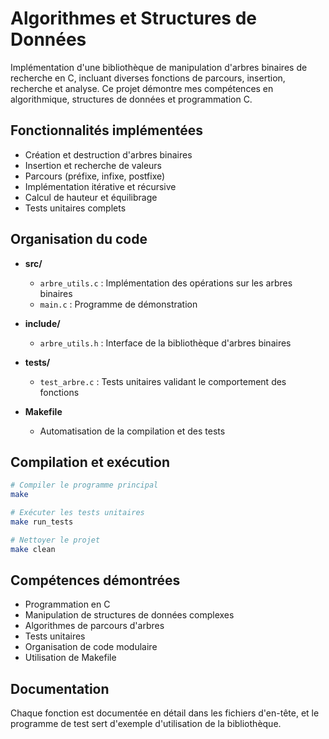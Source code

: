 # Algorithmes et Structures de Données

Implémentation d'une bibliothèque de manipulation d'arbres binaires de recherche en C, incluant diverses fonctions de parcours, insertion, recherche et analyse. Ce projet démontre mes compétences en algorithmique, structures de données et programmation C.

## Fonctionnalités implémentées

- Création et destruction d'arbres binaires
- Insertion et recherche de valeurs
- Parcours (préfixe, infixe, postfixe)
- Implémentation itérative et récursive
- Calcul de hauteur et équilibrage
- Tests unitaires complets

## Organisation du code

- **src/**  
  - `arbre_utils.c` : Implémentation des opérations sur les arbres binaires
  - `main.c` : Programme de démonstration  

- **include/**  
  - `arbre_utils.h` : Interface de la bibliothèque d'arbres binaires

- **tests/**  
  - `test_arbre.c` : Tests unitaires validant le comportement des fonctions

- **Makefile**  
  - Automatisation de la compilation et des tests

## Compilation et exécution

```bash
# Compiler le programme principal
make

# Exécuter les tests unitaires
make run_tests

# Nettoyer le projet
make clean
```

## Compétences démontrées

- Programmation en C
- Manipulation de structures de données complexes
- Algorithmes de parcours d'arbres
- Tests unitaires
- Organisation de code modulaire
- Utilisation de Makefile

## Documentation

Chaque fonction est documentée en détail dans les fichiers d'en-tête, et le programme de test sert d'exemple d'utilisation de la bibliothèque.